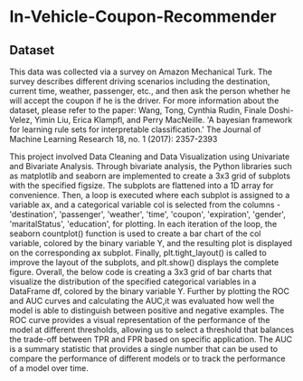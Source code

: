 # In-Vehicle-Coupon-Recommender
## Dataset
This data was collected via a survey on Amazon Mechanical Turk. The survey describes different driving scenarios including the destination, current time, weather, passenger, etc., and then ask the person whether he will accept the coupon if he is the driver. For more information about the dataset, please refer to the paper:
Wang, Tong, Cynthia Rudin, Finale Doshi-Velez, Yimin Liu, Erica Klampfl, and Perry MacNeille. 'A bayesian framework for learning rule sets for interpretable classification.' The Journal of Machine Learning Research 18, no. 1 (2017): 2357-2393

This project involved Data Cleaning and Data Visualization using Univariate and Bivariate Analysis. Through bivariate analysis, the Python libraries such as matplotlib and seaborn are implemented to create a 3x3 grid of subplots with the specified figsize. The subplots are flattened into a 1D array for convenience.
Then, a loop is executed where each subplot is assigned to a variable ax, and a categorical variable col is selected from the columns - 'destination', 'passenger', 'weather', 'time', 'coupon', 'expiration', 'gender', 'maritalStatus', 'education', for plotting.
In each iteration of the loop, the seaborn countplot() function is used to create a bar chart of the col variable, colored by the binary variable Y, and the resulting plot is displayed on the corresponding ax subplot.
Finally, plt.tight_layout() is called to improve the layout of the subplots, and plt.show() displays the complete figure.
Overall, the below code is creating a 3x3 grid of bar charts that visualize the distribution of the specified categorical variables in a DataFrame df, colored by the binary variable Y.
Further by plotting the ROC and AUC curves and calculating the AUC,it was evaluated how well the model is able to distinguish between positive and negative examples. The ROC curve provides a visual representation of the performance of the model at different thresholds, allowing us to select a threshold that balances the trade-off between TPR and FPR based on specific application. The AUC is a summary statistic that provides a single number that can be used to compare the performance of different models or to track the performance of a model over time.
